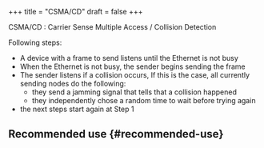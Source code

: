 +++
title = "CSMA/CD"
draft = false
+++

CSMA/CD
: Carrier Sense Multiple Access / Collision Detection

Following steps:

-   A device with a frame to send listens until the Ethernet is not busy
-   When the Ethernet is not busy, the sender begins sending the frame
-   The sender listens if a collision occurs, If this is the case, all currently sending nodes do the following:
    -   they send a jamming signal that tells that a collision happened
    -   they independently chose a random time to wait before trying again
-   the next steps start again at Step 1


## Recommended use {#recommended-use}